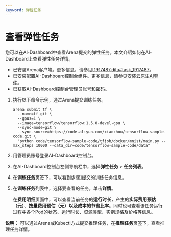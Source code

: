 ```yaml
---
keyword: 弹性任务
---
```


# 查看弹性任务

您可以在AI-Dashboard中查看Arena提交的弹性任务。本文介绍如何在AI-Dashboard上查看弹性任务详情。

-   已安装Arena客户端。更多信息，请参见[t1917487.dita\#task\_1917487](/cn.zh-CN/解决方案/AI解决方案/环境准备/通过组件安装最新版的Arena.md)。
-   已安装配置AI-Dashboard控制台组件。更多信息，请参见[安装云原生AI套件](/cn.zh-CN/云原生AI用户指南/环境准备/安装云原生AI套件.md)。
-   已获取AI-Dashboard控制台管理员账号和密码。

1.  执行以下命令示例，通过Arena提交训练任务。

    ```
    arena submit tf \
      --name=tf-git \
      --gpus=1 \
      --image=tensorflow/tensorflow:1.5.0-devel-gpu \
      --sync-mode=git \
      --sync-source=https://code.aliyun.com/xiaozhou/tensorflow-sample-code.git \
      "python code/tensorflow-sample-code/tfjob/docker/mnist/main.py --max_steps 10000 --data_dir=code/tensorflow-sample-code/data"
    ```

2.  用管理员账号登录AI-Dashboard控制台。

3.  在AI-Dashboard控制台左侧导航栏中，选择**弹性任务** \> **任务列表**。

4.  在**训练任务**页签下，可以看到步骤[1](#step_yx2_nen_qbj)提交的训练任务信息。

5.  在**训练任务**列表中，选择要查看的任务，单击**详情**。

    在**费用明细**页面中，可以查看当前任务的**运行时长**，产生的**实际费用预估（元）**、**按量费用预估（元）**以及成本的**节省比率**。同时也可查看该任务运行过程中各个Pod的状态、运行时长、资源类型、实例规格及价格等信息。


**说明：** 可以通过Arena或Kubectl方式提交推理任务，在**推理任务**页签下，查看推理任务详情。

